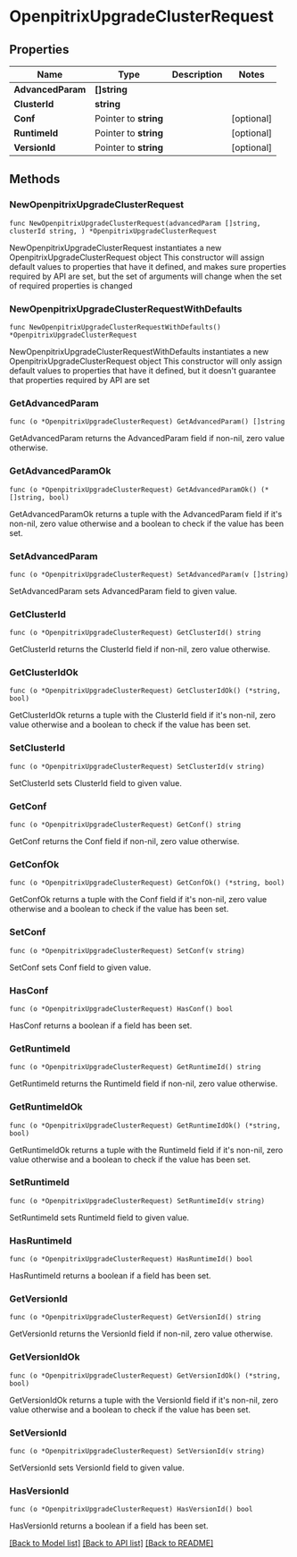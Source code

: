 # OpenpitrixUpgradeClusterRequest

## Properties

Name | Type | Description | Notes
------------ | ------------- | ------------- | -------------
**AdvancedParam** | **[]string** |  | 
**ClusterId** | **string** |  | 
**Conf** | Pointer to **string** |  | [optional] 
**RuntimeId** | Pointer to **string** |  | [optional] 
**VersionId** | Pointer to **string** |  | [optional] 

## Methods

### NewOpenpitrixUpgradeClusterRequest

`func NewOpenpitrixUpgradeClusterRequest(advancedParam []string, clusterId string, ) *OpenpitrixUpgradeClusterRequest`

NewOpenpitrixUpgradeClusterRequest instantiates a new OpenpitrixUpgradeClusterRequest object
This constructor will assign default values to properties that have it defined,
and makes sure properties required by API are set, but the set of arguments
will change when the set of required properties is changed

### NewOpenpitrixUpgradeClusterRequestWithDefaults

`func NewOpenpitrixUpgradeClusterRequestWithDefaults() *OpenpitrixUpgradeClusterRequest`

NewOpenpitrixUpgradeClusterRequestWithDefaults instantiates a new OpenpitrixUpgradeClusterRequest object
This constructor will only assign default values to properties that have it defined,
but it doesn't guarantee that properties required by API are set

### GetAdvancedParam

`func (o *OpenpitrixUpgradeClusterRequest) GetAdvancedParam() []string`

GetAdvancedParam returns the AdvancedParam field if non-nil, zero value otherwise.

### GetAdvancedParamOk

`func (o *OpenpitrixUpgradeClusterRequest) GetAdvancedParamOk() (*[]string, bool)`

GetAdvancedParamOk returns a tuple with the AdvancedParam field if it's non-nil, zero value otherwise
and a boolean to check if the value has been set.

### SetAdvancedParam

`func (o *OpenpitrixUpgradeClusterRequest) SetAdvancedParam(v []string)`

SetAdvancedParam sets AdvancedParam field to given value.


### GetClusterId

`func (o *OpenpitrixUpgradeClusterRequest) GetClusterId() string`

GetClusterId returns the ClusterId field if non-nil, zero value otherwise.

### GetClusterIdOk

`func (o *OpenpitrixUpgradeClusterRequest) GetClusterIdOk() (*string, bool)`

GetClusterIdOk returns a tuple with the ClusterId field if it's non-nil, zero value otherwise
and a boolean to check if the value has been set.

### SetClusterId

`func (o *OpenpitrixUpgradeClusterRequest) SetClusterId(v string)`

SetClusterId sets ClusterId field to given value.


### GetConf

`func (o *OpenpitrixUpgradeClusterRequest) GetConf() string`

GetConf returns the Conf field if non-nil, zero value otherwise.

### GetConfOk

`func (o *OpenpitrixUpgradeClusterRequest) GetConfOk() (*string, bool)`

GetConfOk returns a tuple with the Conf field if it's non-nil, zero value otherwise
and a boolean to check if the value has been set.

### SetConf

`func (o *OpenpitrixUpgradeClusterRequest) SetConf(v string)`

SetConf sets Conf field to given value.

### HasConf

`func (o *OpenpitrixUpgradeClusterRequest) HasConf() bool`

HasConf returns a boolean if a field has been set.

### GetRuntimeId

`func (o *OpenpitrixUpgradeClusterRequest) GetRuntimeId() string`

GetRuntimeId returns the RuntimeId field if non-nil, zero value otherwise.

### GetRuntimeIdOk

`func (o *OpenpitrixUpgradeClusterRequest) GetRuntimeIdOk() (*string, bool)`

GetRuntimeIdOk returns a tuple with the RuntimeId field if it's non-nil, zero value otherwise
and a boolean to check if the value has been set.

### SetRuntimeId

`func (o *OpenpitrixUpgradeClusterRequest) SetRuntimeId(v string)`

SetRuntimeId sets RuntimeId field to given value.

### HasRuntimeId

`func (o *OpenpitrixUpgradeClusterRequest) HasRuntimeId() bool`

HasRuntimeId returns a boolean if a field has been set.

### GetVersionId

`func (o *OpenpitrixUpgradeClusterRequest) GetVersionId() string`

GetVersionId returns the VersionId field if non-nil, zero value otherwise.

### GetVersionIdOk

`func (o *OpenpitrixUpgradeClusterRequest) GetVersionIdOk() (*string, bool)`

GetVersionIdOk returns a tuple with the VersionId field if it's non-nil, zero value otherwise
and a boolean to check if the value has been set.

### SetVersionId

`func (o *OpenpitrixUpgradeClusterRequest) SetVersionId(v string)`

SetVersionId sets VersionId field to given value.

### HasVersionId

`func (o *OpenpitrixUpgradeClusterRequest) HasVersionId() bool`

HasVersionId returns a boolean if a field has been set.


[[Back to Model list]](../README.md#documentation-for-models) [[Back to API list]](../README.md#documentation-for-api-endpoints) [[Back to README]](../README.md)


